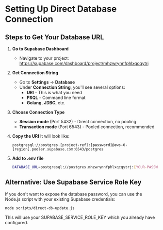 # Setting Up Direct Database Connection

## Steps to Get Your Database URL

1. **Go to Supabase Dashboard**
   - Navigate to your project: https://supabase.com/dashboard/project/mhzwrynnfphlxqcqytrj

2. **Get Connection String**
   - Go to **Settings** → **Database**
   - Under **Connection String**, you'll see several options:
     - **URI** - This is what you need
     - **PSQL** - Command line format
     - **Golang**, **JDBC**, etc.

3. **Choose Connection Type**
   - **Session mode** (Port 5432) - Direct connection, no pooling
   - **Transaction mode** (Port 6543) - Pooled connection, recommended

4. **Copy the URI**
   It will look like:
   ```
   postgresql://postgres.[project-ref]:[password]@aws-0-[region].pooler.supabase.com:6543/postgres
   ```

5. **Add to .env file**
   ```bash
   DATABASE_URL=postgresql://postgres.mhzwrynnfphlxqcqytrj:[YOUR-PASSWORD]@aws-0-us-west-1.pooler.supabase.com:6543/postgres
   ```

## Alternative: Use Supabase Service Role Key

If you don't want to expose the database password, you can use the Node.js script with your existing Supabase credentials:

```bash
node scripts/direct-db-update.js
```

This will use your SUPABASE_SERVICE_ROLE_KEY which you already have configured.